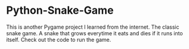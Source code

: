 # Python-Snake-Game
This is another Pygame project I learned from the internet. The classic snake game. A snake that grows everytime it eats and dies if it runs into itself. Check out the code to run the game.
